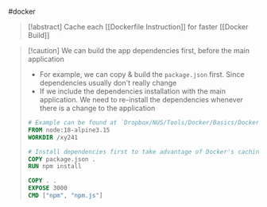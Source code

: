 #docker 
>[!abstract] Cache each [[Dockerfile Instruction]] for faster [[Docker Build]]

>[!caution] We can build the app dependencies first, before the main application
>- For example, we can copy & build the ``package.json`` first. Since dependencies usually don't really change
>- If we include the dependencies installation with the main application. We need to re-install the dependencies whenever there is a change to the application
>```Dockerfile
># Example can be found at `Dropbox/NUS/Tools/Docker/Basics/Docker Volume`
>FROM node:18-alpine3.15
>WORKDIR /xy241
>
># Install dependencies first to take advantage of Docker's caching
>COPY package.json .
>RUN npm install 
>
>COPY . .
>EXPOSE 3000
>CMD ["npm", "npm.js"]
>```

